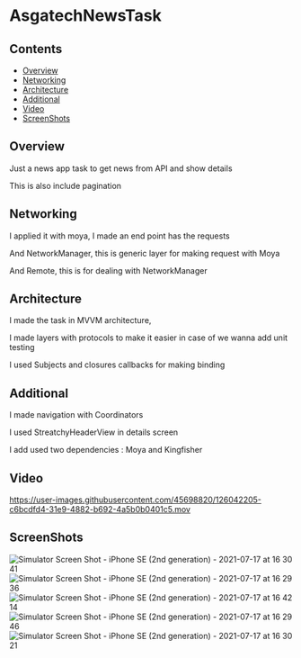 # AsgatechNewsTask

## Contents

* [Overview]
* [Networking]
* [Architecture]
* [Additional]
* [Video]
* [ScreenShots]

## Overview

Just a news app task to get news from API and show details 

This is also include pagination

## Networking

I applied it with moya, I made an end point has the requests

And NetworkManager, this is generic layer for making request with Moya

And Remote, this is for dealing with NetworkManager


## Architecture

I made the task in MVVM architecture,

I made layers with protocols to make it easier in case of we wanna add unit testing

I used Subjects and closures callbacks for making binding

## Additional

I made navigation with Coordinators

I used StreatchyHeaderView in details screen

I add used two dependencies : Moya and Kingfisher

## Video

https://user-images.githubusercontent.com/45698820/126042205-c6bcdfd4-31e9-4882-b692-4a5b0b0401c5.mov


## ScreenShots

![Simulator Screen Shot - iPhone SE (2nd generation) - 2021-07-17 at 16 30 41](https://user-images.githubusercontent.com/45698820/126042119-3f2fc470-9eeb-48d0-9c4c-66eb6c7c76a8.png)
![Simulator Screen Shot - iPhone SE (2nd generation) - 2021-07-17 at 16 29 36](https://user-images.githubusercontent.com/45698820/126042120-44112764-b775-4b94-91fb-0e82c30cae56.png)
![Simulator Screen Shot - iPhone SE (2nd generation) - 2021-07-17 at 16 42 14](https://user-images.githubusercontent.com/45698820/126042122-99cb021b-a6b0-4a56-b8eb-26082c64dc5f.png)
![Simulator Screen Shot - iPhone SE (2nd generation) - 2021-07-17 at 16 29 46](https://user-images.githubusercontent.com/45698820/126042111-eb7da50c-1f51-4990-8b48-635532d6d234.png)
![Simulator Screen Shot - iPhone SE (2nd generation) - 2021-07-17 at 16 30 21](https://user-images.githubusercontent.com/45698820/126042116-13506b68-e9cb-48aa-ac1c-4bcf688f0b5f.png)

<!--- In file -->
[Overview]: #overview
[Networking]: #networking
[Architecture]: #architecture
[Additional]: #additional
[Video]: #video
[ScreenShots]: #screenShots

